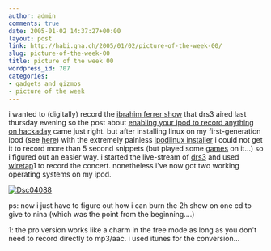 ```yaml
---
author: admin
comments: true
date: 2005-01-02 14:37:27+00:00
layout: post
link: http://habi.gna.ch/2005/01/02/picture-of-the-week-00/
slug: picture-of-the-week-00
title: picture of the week 00
wordpress_id: 707
categories:
- gadgets and gizmos
- picture of the week
---
```



i wanted to (digitally) record the [ibrahim ferrer show](http://www.drs.ch/drsonline/gbgateinvoker.cfm?gbAction=drsContentFulldisplaySearchR&ObjectID=3A705107-CC18-4EEC-9E0B3D56FCD54DC1) that drs3 aired last thursday evening so the post about [enabling your ipod to record anything on hackaday](http://www.hackaday.com/entry/1234000147025394/) came just right. but after installing linux on my first-generation ipod  (see [here](http://www.dieselsweeties.com/shirts/index2.shtml)) with the extremely painless [ipodlinux installer](http://ipodlinuxinstl.sourceforge.net/) i could not get it to record more than 5 second snippets (but played some [games](http://www.ipodlinux.org/index.php/Screenshots) on it...) so i figured out an easier way. i started the live-stream of [drs3](http://www.drs.ch/indexdrs3.html) and used [wiretap](http://www.ambrosiasw.com/utilities/wiretap/)1 to record the concert. nonetheless i've now got two working operating systems on my ipod.



[![Dsc04088](http://habi.gna.ch/blog/images/DSC04088-tm.jpg)](http://habi.gna.ch/blog/images/DSC04088.jpg)
  





  
ps: now i just have to figure out how i can burn the 2h show on one cd to give to nina (which was the point from the beginning....)



1: the pro version works like a charm in the free mode as long as you don't need to record directly to mp3/aac. i used itunes for the conversion...

